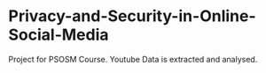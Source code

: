# Privacy-and-Security-in-Online-Social-Media
Project for PSOSM Course. Youtube Data is extracted and analysed.

